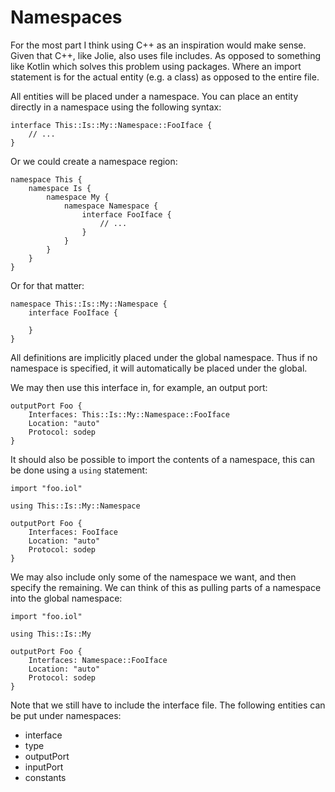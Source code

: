 # Namespaces

For the most part I think using C++ as an inspiration would make sense. Given
that C++, like Jolie, also uses file includes. As opposed to something like
Kotlin which solves this problem using packages. Where an import statement is
for the actual entity (e.g. a class) as opposed to the entire file. 

All entities will be placed under a namespace. You can place an entity directly
in a namespace using the following syntax:

```
interface This::Is::My::Namespace::FooIface {
    // ...
}
```

Or we could create a namespace region:

```
namespace This {
    namespace Is {
        namespace My {
            namespace Namespace {
                interface FooIface {
                    // ...
                }
            }
        }
    }
}
```

Or for that matter:

```
namespace This::Is::My::Namespace {
    interface FooIface {

    }
}
```

All definitions are implicitly placed under the global namespace. Thus if no
namespace is specified, it will automatically be placed under the global.

We may then use this interface in, for example, an output port:

```
outputPort Foo {
    Interfaces: This::Is::My::Namespace::FooIface
    Location: "auto"
    Protocol: sodep
}
```

It should also be possible to import the contents of a namespace, this can be
done using a `using` statement:

```
import "foo.iol"

using This::Is::My::Namespace

outputPort Foo {
    Interfaces: FooIface
    Location: "auto"
    Protocol: sodep
}
```

We may also include only some of the namespace we want, and then specify the
remaining. We can think of this as pulling parts of a namespace into the global
namespace:

```
import "foo.iol"

using This::Is::My

outputPort Foo {
    Interfaces: Namespace::FooIface
    Location: "auto"
    Protocol: sodep
}
```


Note that we still have to include the interface file. The following entities
can be put under namespaces:

  - interface
  - type
  - outputPort
  - inputPort
  - constants

